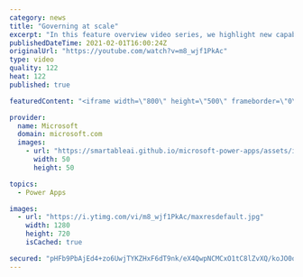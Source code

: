 ```yaml
---
category: news
title: "Governing at scale"
excerpt: "In this feature overview video series, we highlight new capabilities included in the latest update to Microsoft Power Apps.  Microsoft's Power Platform is a rich ecosystem of more than three hundred Microsoft and non-Microsoft connectors that can be leveraged by apps and flows. We are proud to introduce"
publishedDateTime: 2021-02-01T16:00:24Z
originalUrl: "https://youtube.com/watch?v=m8_wjf1PkAc"
type: video
quality: 122
heat: 122
published: true

featuredContent: "<iframe width=\"800\" height=\"500\" frameborder=\"0\" src=\"https://www.youtube.com/embed/m8_wjf1PkAc\" allow=\"accelerometer; autoplay; encrypted-media; gyroscope; picture-in-picture\" allowfullscreen></iframe>"

provider:
  name: Microsoft
  domain: microsoft.com
  images:
    - url: "https://smartableai.github.io/microsoft-power-apps/assets/images/organizations/microsoft.com-50x50.jpg"
      width: 50
      height: 50

topics:
  - Power Apps

images:
  - url: "https://i.ytimg.com/vi/m8_wjf1PkAc/maxresdefault.jpg"
    width: 1280
    height: 720
    isCached: true

secured: "pHFb9PbAjEd4+zo6UwjTYKZHxF6dT9nk/eX4QwpNCMCxO1tC8lZvXQ/koJO0oFw7aZh5Lz7m85vG4GRVKBe76PnfFYjlfw7Tbsq1zjC+3FYiBrOSlSPXp7FB8h8Rl+AQor8s2hdcFn3BgW5JQTxrekwy9H2ruSq5DyJj9Tay9vv/DAEwZrHmlyP8a8oSCoiKJlHxYAzvb7wt/5GSnaHA6jeQ2v1ijjOqS9v7pSdW/qoJBS+/X9W1xIra7hh03hwoSufgZSoDCek8kyc2JeFNVuKC9jYZtbrHRh5sZAJOzcLOEGhgmgf+vISvvImh+ovyYckO2Yx1JuGW3NpkXz6FehyKn9iVLVQOIExV7NVRTFgoGiKFun0jLBRLuzToJ4AnQumoEUDZR8oCCmAXLZ205OrSD83AFj4FFXaMsCqNp8s=;owxXv7CtxqxKPFg7stpDTw=="
---
```


